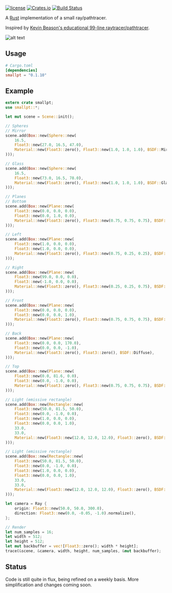 [![license](https://img.shields.io/github/license/mashape/apistatus.svg)]()
[![Crates.io](https://img.shields.io/crates/v/smallpt.svg)](https://crates.io/crates/smallpt)
[![Build Status](https://travis-ci.org/zigguratvertigo/smallpt-rs.svg?branch=master)](https://travis-ci.org/zigguratvertigo/smallpt-rs)

A [Rust](https://www.rust-lang.org/) implementation of a small ray/pathtracer.

Inspired by [Kevin Beason's educational 99-line raytracer/pathtracer](http://www.kevinbeason.com/smallpt/).

![alt text](https://github.com/zigguratvertigo/smallpt-rs/blob/master/smallpt.png)

Usage
-----

```toml
# Cargo.toml
[dependencies]
smallpt = "0.1.10"
```

Example
-------
```rust
extern crate smallpt;
use smallpt::*;

let mut scene = Scene::init();

// Spheres
// Mirror
scene.add(Box::new(Sphere::new(
    16.5,
    Float3::new(27.0, 16.5, 47.0),
    Material::new(Float3::zero(), Float3::new(1.0, 1.0, 1.0), BSDF::Mirror),
)));

// Glass
scene.add(Box::new(Sphere::new(
    16.5,
    Float3::new(73.0, 16.5, 78.0),
    Material::new(Float3::zero(), Float3::new(1.0, 1.0, 1.0), BSDF::Glass),
)));

// Planes
// Bottom
scene.add(Box::new(Plane::new(
    Float3::new(0.0, 0.0, 0.0),
    Float3::new(0.0, 1.0, 0.0),
    Material::new(Float3::zero(), Float3::new(0.75, 0.75, 0.75), BSDF::Diffuse),
)));

// Left
scene.add(Box::new(Plane::new(
    Float3::new(1.0, 0.0, 0.0),
    Float3::new(1.0, 0.0, 0.0),
    Material::new(Float3::zero(), Float3::new(0.75, 0.25, 0.25), BSDF::Diffuse),
)));

// Right
scene.add(Box::new(Plane::new(
    Float3::new(99.0, 0.0, 0.0),
    Float3::new(-1.0, 0.0, 0.0),
    Material::new(Float3::zero(), Float3::new(0.25, 0.25, 0.75), BSDF::Diffuse),
)));

// Front
scene.add(Box::new(Plane::new(
    Float3::new(0.0, 0.0, 0.0),
    Float3::new(0.0, 0.0, 1.0),
    Material::new(Float3::zero(), Float3::new(0.75, 0.75, 0.75), BSDF::Diffuse),
)));

// Back
scene.add(Box::new(Plane::new(
    Float3::new(0.0, 0.0, 170.0),
    Float3::new(0.0, 0.0, -1.0),
    Material::new(Float3::zero(), Float3::zero(), BSDF::Diffuse),
)));

// Top
scene.add(Box::new(Plane::new(
    Float3::new(0.0, 81.6, 0.0),
    Float3::new(0.0, -1.0, 0.0),
    Material::new(Float3::zero(), Float3::new(0.75, 0.75, 0.75), BSDF::Diffuse),
)));

// Light (emissive rectangle)
scene.add(Box::new(Rectangle::new(
    Float3::new(50.0, 81.5, 50.0),
    Float3::new(0.0, -1.0, 0.0),
    Float3::new(1.0, 0.0, 0.0),
    Float3::new(0.0, 0.0, 1.0),
    33.0,
    33.0,
    Material::new(Float3::new(12.0, 12.0, 12.0), Float3::zero(), BSDF::Diffuse),
)));

// Light (emissive rectangle)
scene.add(Box::new(Rectangle::new(
    Float3::new(50.0, 81.5, 50.0),
    Float3::new(0.0, -1.0, 0.0),
    Float3::new(1.0, 0.0, 0.0),
    Float3::new(0.0, 0.0, 1.0),
    33.0,
    33.0,
    Material::new(Float3::new(12.0, 12.0, 12.0), Float3::zero(), BSDF::Diffuse),
)));    

let camera = Ray {
    origin: Float3::new(50.0, 50.0, 300.0),
    direction: Float3::new(0.0, -0.05, -1.0).normalize(),
};

// Render
let num_samples = 16;
let width = 512;
let height = 512;
let mut backbuffer = vec![Float3::zero(); width * height];   
trace(&scene, &camera, width, height, num_samples, &mut backbuffer);
```

Status
------
Code is still quite in flux, being refined on a weekly basis. More simplification and changes coming soon.
